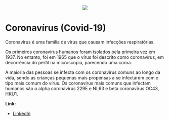 <p align="center">
  <img src="https://raw.githubusercontent.com/carlosfab/template_portfolio/master/banner.png" >
</p>

# Coronavírus (Covid-19)

Coronavírus é uma família de vírus que causam infecções respiratórias.

Os primeiros coronavírus humanos foram isolados pela primeira vez em 1937. No entanto, foi em 1965 que o vírus foi descrito como coronavírus, em decorrência do perfil na microscopia, parecendo uma coroa.

A maioria das pessoas se infecta com os coronavírus comuns ao longo da vida, sendo as crianças pequenas mais propensas a se infectarem com o tipo mais comum do vírus. Os coronavírus mais comuns que infectam humanos são o alpha coronavírus 229E e NL63 e beta coronavírus OC43, HKU1.

**Link:**
* [LinkedIn](www.linkedin.com/in/roberto-guimarães-jr)
